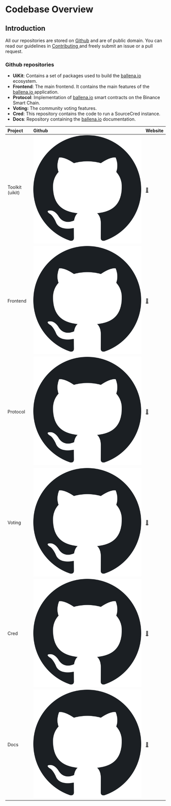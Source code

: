 # Codebase Overview

## Introduction

All our repositories are stored on [Github](https://github.com/ballena-io) and are of public domain. You can read our guidelines in [Contributing ](contributing.md)and freely submit an issue or a pull request.

### Github repositories

* **UiKit**: Contains a set of packages used to build the [ballena.io ](https://ballena.io/)ecosystem.
* **Frontend**: The main frontend. It contains the main features of the [ballena.io ](https://ballena.io/)application.
* **Protocol**:  Implementation of [ballena.io](https://ballena.io/) smart contracts on the Binance Smart Chain.
* **Voting:** The community voting features.
* **Cred**: This repository contains the code to run a SourceCred instance.
* **Docs**: Repository containing the [ballena.io](https://ballena.io/) documentation.



| Project | Github | Website |
| :--- | :--- | :--- |
| Toolkit \(uikit\) | [![](../../.gitbook/assets/1200px-octicons-mark-github.svg.png)](https://github.com/ballena-io/ballena-uikit) | [🔗](https://github.com/ballena-io/ballena-uikit) |
| Frontend | [![](../../.gitbook/assets/1200px-octicons-mark-github.svg.png)](https://github.com/ballena-io/ballena-frontend) | [🔗](https://ballena.io/) |
| Protocol | [![](../../.gitbook/assets/1200px-octicons-mark-github.svg.png)](https://github.com/ballena-io/ballena-protocol) | [🔗](https://github.com/ballena-io/ballena-protocol) |
| Voting | [![](../../.gitbook/assets/1200px-octicons-mark-github.svg.png)](https://github.com/snapshot-labs/snapshot) | [🔗](https://vote.ballena.io/#/ballena) |
| Cred | [![](../../.gitbook/assets/1200px-octicons-mark-github.svg.png)](https://github.com/ballena-io/ballena-cred) | [🔗](https://cred.ballena.io/#/) |
| Docs | [![](../../.gitbook/assets/1200px-octicons-mark-github.svg.png)](https://github.com/ballena-io/ballena-docs/tree/en) | [🔗](https://docs.ballena.io/v/en/) |





